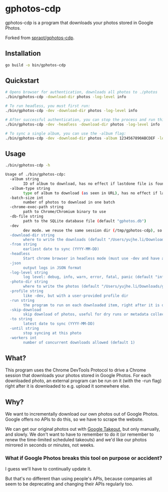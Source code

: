 # gphotos-cdp

gphotos-cdp is a program that downloads your photos stored in Google Photos.

Forked from [spraot/gphotos-cdp](https://github.com/spraot/gphotos-cdp).

## Installation

```sh
go build -o bin/gphotos-cdp
```

## Quickstart

```sh
# Opens browser for authentication, downloads all photos to ./photos
./bin/gphotos-cdp -download-dir photos -log-level info

# To run headless, you must first run:
./bin/gphotos-cdp -dev -download-dir photos -log-level info

# After successful authentication, you can stop the process and run this instead:
./bin/gphotos-cdp -dev -headless -download-dir photos -log-level info

# To sync a single album, you can use the -album flag:
./bin/gphotos-cdp -dev -download-dir photos -album 1234567890ABCDEF -log-level info
```

## Usage

```sh
./bin/gphotos-cdp -h

Usage of ./bin/gphotos-cdp:
  -album string
        ID of album to download, has no effect if lastdone file is found or if -start contains full URL
  -album-type string
        type of album to download (as seen in URL), has no effect if lastdone file is found or if -start contains full URL (default "album")
  -batch-size int
        number of photos to download in one batch
  -chrome-exec-path string
        path to Chrome/Chromium binary to use
  -db-file string
        path to the SQLite database file (default "gphotos.db")
  -dev
        dev mode. we reuse the same session dir (/tmp/gphotos-cdp), so we don't have to auth at every run.
  -download-dir string
        where to write the downloads (default "/Users/yujhe.li/Downloads/gphotos-cdp")
  -from string
        earliest date to sync (YYYY-MM-DD)
  -headless
        Start chrome browser in headless mode (must use -dev and have already authenticated).
  -json
        output logs in JSON format
  -log-level string
        log level: debug, info, warn, error, fatal, panic (default "info")
  -photo-dir string
        where to write the photos (default "/Users/yujhe.li/Downloads/gphotos-cdp/PhotoLibrary")
  -profile string
        like -dev, but with a user-provided profile dir
  -run string
        the program to run on each downloaded item, right after it is dowloaded. It is also the responsibility of that program to remove the downloaded item, if desired.
  -skip-download
        skip download of photos, useful for dry runs or metadata collection
  -to string
        latest date to sync (YYYY-MM-DD)
  -until string
        stop syncing at this photo
  -workers int
        number of concurrent downloads allowed (default 1)
```

## What?

This program uses the Chrome DevTools Protocol to drive a Chrome session that downloads your photos stored in Google Photos. For each downloaded photo, an external program can be run on it (with the -run flag) right after it is downloaded to e.g. upload it somewhere else.

## Why?

We want to incrementally download our own photos out of Google Photos. Google offers no APIs to do this, so we have to scrape the website.

We can get our original photos out with [Google Takeout](https://takeout.google.com/), but only manually, and slowly. We don't want to have to remember to do it (or remember to renew the time-limited scheduled takeouts) and we'd like our photos mirrored in seconds or minutes, not weeks.

### What if Google Photos breaks this tool on purpose or accident?

I guess we'll have to continually update it.

But that's no different than using people's APIs, because companies all seem to be deprecating and changing their APIs regularly too.
